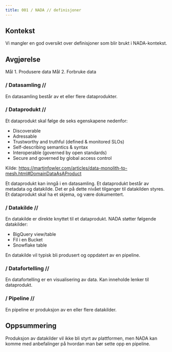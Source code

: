```yaml
---
title: 001 / NADA // definisjoner
---
```


## Kontekst

Vi mangler en god oversikt over definisjoner som blir brukt i NADA-kontekst.

## Avgjørelse

Mål 1. Produsere data
Mål 2. Forbruke data

### / Datasamling //

En datasamling består av et eller flere dataprodukter.


### / Dataprodukt //

Et dataprodukt skal følge de seks egenskapene nedenfor:

- Discoverable
- Adressable
- Trustworthy and truthful (defined & monitored SLOs)
- Self-describing semantics & syntax
- Interoperable (governed by open standards)
- Secure and governed by global access control

Kilde: https://martinfowler.com/articles/data-monolith-to-mesh.html#DomainDataAsAProduct

Et dataprodukt kan inngå i en datasamling.
Et dataprodukt består av metadata og datakilde.
Det er på dette nivået tilganger til datakilden styres.
Et dataprodukt skal ha et skjema, og være dokumentert.


### / Datakilde //

En datakilde er direkte knyttet til et dataprodukt.
NADA støtter følgende datakilder:

- BigQuery view/table
- Fil i en Bucket
- Snowflake table

En datakilde vil typisk bli produsert og oppdatert av en pipeline.


### / Datafortelling //

En datafortelling er en visualisering av data.
Kan inneholde lenker til dataprodukt.


### / Pipeline //

En pipeline er produksjon av en eller flere datakilder.


## Oppsummering

Produksjon av datakilder vil ikke bli styrt av plattformen, men NADA kan komme med anbefalinger på hvordan man bør sette opp en pipeline.
